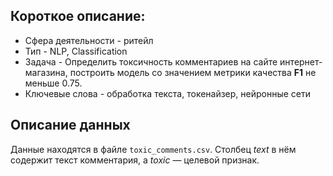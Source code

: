 ## Короткое описание:
* Сфера деятельности - ритейл
* Тип - NLP, Classification
* Задача - Определить токсичность комментариев на сайте интернет-магазина, построить модель со значением метрики качества **F1** не меньше 0.75.
* Ключевые слова - обработка текста, токенайзер, нейронные сети

## Описание данных
Данные находятся в файле `toxic_comments.csv`. Столбец *text* в нём содержит текст комментария, а *toxic* — целевой признак.
